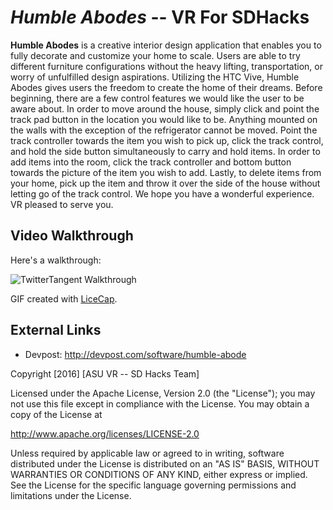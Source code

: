 # *Humble Abodes* -- VR For SDHacks

**Humble Abodes** is a creative interior design application that enables you to fully decorate and customize your home to scale. Users are able to try different furniture configurations without the heavy lifting, transportation, or worry of unfulfilled design aspirations. Utilizing the HTC Vive, Humble Abodes gives users the freedom to create the home of their dreams. Before beginning, there are a few control features we would like the user to be aware about. In order to move around the house, simply click and point the track pad button in the location you would like to be. Anything mounted on the walls with the exception of the refrigerator cannot be moved. Point the track controller towards the item you wish to pick up, click the track control, and hold the side button simultaneously to carry and hold items. In order to add items into the room, click the track controller and bottom button towards the picture of the item you wish to add. Lastly, to delete items from your home, pick up the item and throw it over the side of the house without letting go of the track control. We hope you have a wonderful experience. VR pleased to serve you.

## Video Walkthrough 

Here's a walkthrough:

<img src='http://imgur.com/a/Ek7Fr' title='Humble Abodes Walkthrough' width='' alt='TwitterTangent Walkthrough' />

GIF created with [LiceCap](http://www.cockos.com/licecap/).

## External Links
- Devpost: http://devpost.com/software/humble-abode


Copyright [2016] [ASU VR -- SD Hacks Team]

Licensed under the Apache License, Version 2.0 (the "License");
you may not use this file except in compliance with the License.
You may obtain a copy of the License at

http://www.apache.org/licenses/LICENSE-2.0

Unless required by applicable law or agreed to in writing, software
distributed under the License is distributed on an "AS IS" BASIS,
WITHOUT WARRANTIES OR CONDITIONS OF ANY KIND, either express or implied.
See the License for the specific language governing permissions and
limitations under the License.

